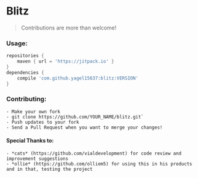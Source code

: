 # Blitz

> Contributions are more than welcome! 

### Usage:
```gradle
repositories {
    maven { url = 'https://jitpack.io' }
}
dependencies { 
    compile 'com.github.yagel15637:blitz:VERSION' 
}
```

### Contributing:
    - Make your own fork
    - git clone https://github.com/YOUR_NAME/blitz.git`
    - Push updates to your fork
    - Send a Pull Request when you want to merge your changes!
    
#### Special Thanks to:
    - *cats* (https://github.com/vialdevelopment) for code review and improvement suggestions
    - *ollie* (https://github.com/olliem5) for using this in his products and in that, testing the project
